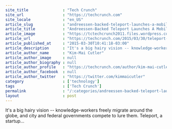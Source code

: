 ```yaml
---
site_title               : "Tech Crunch"
site_url                 : "https://techcrunch.com"
site_locale              : "en_US"
article_slug             : "andreessen-backed-teleport-launches-a-mobile-search-engine-for-globally-nomadic-tech-workers"
article_title            : "Andreessen-Backed Teleport Launches A Mobile Search Engine For Globally Nomadic Tech Workers"
article_image            : "https://tctechcrunch2011.files.wordpress.com/2015/03/teleport.jpg?w=764&h=400&crop=1"
article_url              : "https://techcrunch.com/2015/03/30/teleport-3/"
article_published_at     : "2015-03-30T10:41:18-03:00"
article_description      : "It's a big hairy vision -- knowledge-workers freely migrate around the globe, and city and federal governments compete to lure them. Teleport, a startup..."
article_author_name      : "Kim-Mai Cutler"
article_author_image     : null
article_author_biography : null
article_author_profile   : "https://techcrunch.com/author/kim-mai-cutler/"
article_author_facebook  : null
article_author_twitter   : "https://twitter.com/kimmaicutler"
category                 : ['technology']
tags                     : ['Tech Crunch']
permalink                : "/:categories/andreessen-backed-teleport-launches-a-mobile-search-engine-for-globally-nomadic-tech-workers/"
layout                   : post
---
```


It's a big hairy vision -- knowledge-workers freely migrate around the globe, and city and federal governments compete to lure them. Teleport, a startup...
